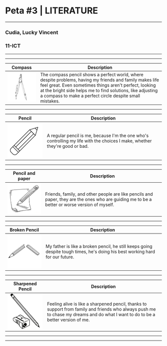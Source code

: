 
# Peta #3 | LITERATURE

***

### Cudia, Lucky Vincent
###     11-ICT

---
---

| Compass | Description |
|-------|-------------|
| ![COMPASS](pictures/compass.png) | The compass pencil shows a perfect world, where despite problems, having my friends and family makes life feel great. Even sometimes things aren't perfect, looking at the bright side helps me to find solutions, like adjusting a compass to make a perfect circle despite small mistakes. |

---

| Pencil | Description |
|-------|-------------|
| ![PENCIL](pictures/pencil.png) | A regular pencil is me, because I'm the one who's controlling my life with the choices I make, whether they're good or bad. |

---

| Pencil and paper | Description |
|-------|-------------|
| ![PENCIL AND PAPER](pictures/pencilwithpaper.png) | Friends, family, and other people are like pencils and paper, they are the ones who are guiding me to be a better or worse version of myself. |

---

| Broken Pencil | Description |
|-------|-------------|
| ![BROKEN PENCIL](pictures/brokenpencil.png) | My father is like a broken pencil, he still keeps going despite tough times, he's doing his best working hard for our future. |

---

| Sharpened Pencil | Description |
|-------|-------------|
| ![SHARPENED PENCIL](pictures/sharpenedpencil.png) | Feeling alive is like a sharpened pencil, thanks to support from family and friends who always push me to chase my dreams and do what I want to do to be a better version of me. |

---
---